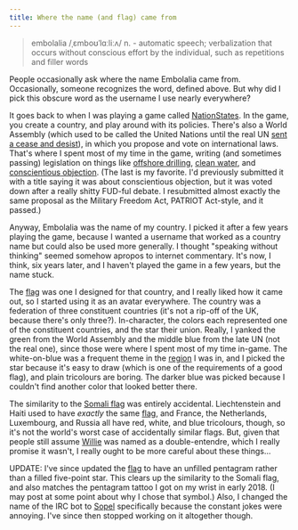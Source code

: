 ```yaml
---
title: Where the name (and flag) came from
---
```


> embolalia /ˌɛmboʊˈlɑːliːʌ/ n. - automatic speech; verbalization that
> occurs without conscious effort by the individual, such as repetitions and
> filler words

People occasionally ask where the name Embolalia came from. Occasionally,
someone recognizes the word, defined above. But why did I pick this obscure
word as the username I use nearly everywhere?

It goes back to when I was playing a game called
[NationStates](http://nationstates.net). In the game, you create a country, and
play around with its policies. There's also a World Assembly (which used to be
called the United Nations until the real UN
[sent a cease and desist](http://www.maxbarry.com/2008/04/02/news.html)), in
which you propose and vote on international laws. That's where I spent most of
my time in the game, writing (and sometimes passing) legislation on things like
[offshore drilling](http://www.nationstates.net/page=WA_past_resolutions/council=1/start=94),
[clean water](http://www.nationstates.net/page=WA_past_resolutions/council=1/start=106),
and [conscientious objection](http://www.nationstates.net/page=WA_past_resolutions/council=1/start=131).
(The last is my favorite. I'd previously submitted it with a title saying it
was about conscientious objection, but it was voted down after a really shitty
FUD-ful debate. I resubmitted almost exactly the same proposal as the Military
Freedom Act, PATRIOT Act-style, and it passed.)

Anyway, Embolalia was the name of my country. I picked it after a few years
playing the game, because I wanted a username that worked as a country name but
could also be used more generally. I thought "speaking without thinking" seemed
somehow apropos to internet commentary. It's now, I think, six years later, and
I haven't played the game in a few years, but the name stuck.

The [flag](/assets/Flag_of_Embolalia.svg) was one I designed for that country,
and I really liked how it came out, so I started using it as an avatar
everywhere.  The country was a federation of three constituent countries (it's
not a rip-off of the UK, because there's only three?).  In-character, the
colors each represented one of the constituent countries, and the star their
union. Really, I yanked the green from the World Assembly and the middle blue
from the late UN (not the real one), since those were where I spent most of my
time in-game. The white-on-blue was a frequent theme in the
[region](http://www.nationstates.net/region=international_democratic_union) I
was in, and I picked the star because it's easy to draw (which is one of the
requirements of a good flag), and plain tricolours are boring. The darker blue
was picked because I couldn't find another color that looked better there.

The similarity to the [Somali flag](/assets/Flag_of_Somalia.svg) was entirely
accidental. Liechtenstein and Haiti used to have *exactly* the same
[flag](/assets/Flag_of_Liechtenstein_and_Haiti.svg), and France, the Netherlands,
Luxembourg, and Russia all have red, white, and blue tricolours, though, so
it's not the world's worst case of accidentally similar flags. But, given that
people still assume [Willie](https://sopel.chat) was named as a
double-entendre, which I really promise it wasn't, I really ought to be more
careful about these things…


UPDATE: I've since updated the [flag](assets/new_flag.svg) to have an unfilled
pentagram rather than a filled five-point star. This clears up the similarity
to the Somali flag, and also matches the pentagram tattoo I got on my wrist in
early 2018. (I may post at some point about why I chose that symbol.) Also, I
changed the name of the IRC bot to [Sopel](https://sopel.chat) specifically
because the constant jokes were annoying. I've since then stopped working on it
altogether though.
